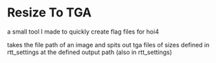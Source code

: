 # Resize To TGA
a small tool I made to quickly create flag files for hoi4

takes the file path of an image and spits out tga files of sizes defined in rtt_settings at the defined output path (also in rtt_settings)
